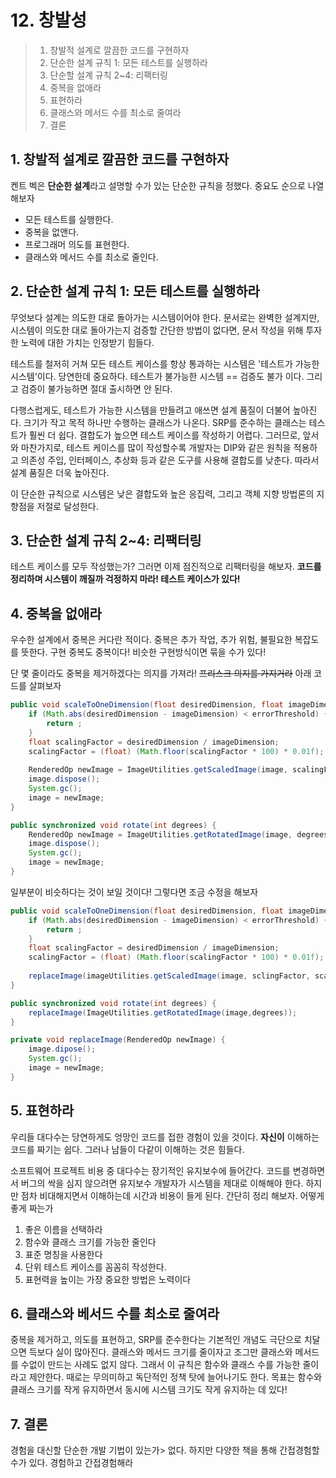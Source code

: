 # 12. 창발성

> 1. 창발적 설계로 깔끔한 코드를 구현하자
> 2. 단순한 설계 규칙 1: 모든 테스트를 실행하라
> 3. 단순할 설계 규칙 2~4: 리팩터링
> 4. 중복을 없애라
> 5. 표현하라
> 6. 클래스와 메서드 수를 최소로 줄여라
> 7. 결론

## 1. 창발적 설계로 깔끔한 코드를 구현하자

켄트 벡은 **단순한 설계**라고 설명할 수가 있는 단순한 규칙을 정했다. 중요도 순으로 나열해보자

- 모든 테스트를 실행한다.
- 중복을 없앤다.
- 프로그래머 의도를 표현한다.
- 클래스와 메서드 수를 최소로 줄인다.

## 2. 단순한 설계 규칙 1: 모든 테스트를 실행하라

무엇보다 설계는 의도한 대로 돌아가는 시스템이어야 한다. 문서로는 완벽한 설계지만, 시스템이 의도한 대로 돌아가는지 검증할 간단한 방법이 없다면, 문서 작성을 위해 투자한 노력에 대한 가치는 인정받기 힘들다.

테스트를 철저히 거쳐 모든 테스트 케이스를 항상 통과하는 시스템은 '테스트가 가능한 시스템'이다. 당연한데 중요하다. 테스트가 불가능한 시스템 == 검증도 불가 이다. 그리고 검증이 불가능하면 절대 출시하면 안 된다.

다행스럽게도, 테스트가 가능한 시스템을 만들려고 애쓰면 설계 품질이 더불어 높아진다. 크기가 작고 목적 하나만 수행하는 클래스가 나온다. SRP를 준수하는 클래스는 테스트가 훨씬 더 쉽다. 결합도가 높으면 테스트 케이스를 작성하기 어렵다. 그러므로, 앞서와 마찬가지로, 테스트 케이스를 많이 작성할수록 개발자는 DIP와 같은 원칙을 적용하고 의존성 주입, 인터페이스, 추상화 등과 같은 도구를 사용해 결합도를 낮춘다. 따라서 설계 품질은 더욱 높아진다.

이 단순한 규칙으로 시스템은 낮은 결합도와 높은 응집력, 그리고 객체 지향 방법론의 지향점을 저절로 달성한다.

## 3. 단순한 설계 규칙 2~4: 리팩터링

테스트 케이스를 모두 작성했는가? 그러면 이제 점진적으로 리팩터링을 해보자. **코드를 정리하며 시스템이 깨질까 걱정하지 마라! 테스트 케이스가 있다!**

## 4. 중복을 없애라

우수한 설계에서 중복은 커다란 적이다. 중복은 추가 작업, 추가 위험, 불필요한 복잡도를 뜻한다. 구현 중복도 중복이다! 비슷한 구현방식이면 묶을 수가 있다!

단 몇 줄이라도 중복을 제거하겠다는 의지를 가져라! ~~프리스크 의지를 가지거라~~ 아래 코드를 살펴보자

```java
public void scaleToOneDimension(float desiredDimension, float imageDimension) {
    if (Math.abs(desiredDimension - imageDimension) < errorThreshold) {
        return ;
    }
    float scalingFactor = desiredDimension / imageDimension;
    scalingFactor = (float) (Math.floor(scalingFactor * 100) * 0.01f);
    
    RenderedOp newImage = ImageUtilities.getScaledImage(image, scalingFactor, scalingFactor);
    image.dispose();
    System.gc();
    image = newImage;
}

public synchronized void rotate(int degrees) {
    RenderedOp newImage = ImageUtilities.getRotatedImage(image, degrees);
    image.dispose();
    System.gc();
    image = newImage;
}
```

일부분이 비슷하다는 것이 보일 것이다! 그렇다면 조금 수정을 해보자

```java
public void scaleToOneDimension(float desiredDimension, float imageDimension) {
    if (Math.abs(desiredDimension - imageDimension) < errorThreshold) {
        return ;
    }
    float scalingFactor = desiredDimension / imageDimension;
    scalingFactor = (float) (Math.floor(scalingFactor * 100) * 0.01f);
    
    replaceImage(imageUtilities.getScaledImage(image, sclingFactor, scalingFactor));
}

public synchronized void rotate(int degrees) {
    replaceImage(ImageUtilities.getRotatedImage(image,degrees));
}

private void replaceImage(RenderedOp newImage) {
    image.dipose();
    System.gc();
    image = newImage;
}
```

## 5. 표현하라

우리들 대다수는 당연하게도 엉망인 코드를 접한 경험이 있을 것이다. **자신이** 이해하는 코드를 짜기는 쉽다. 그러나 남들이 다같이 이해하는 것은 힘들다.

소프트웨어 프로젝트 비용 중 대다수는 장기적인 유지보수에 들어간다. 코드를 변경하면서 버그의 싹을 심지 않으려면 유지보수 개발자가 시스템을 제대로 이해해야 한다. 하지만 점차 비대해지면서 이해하는데 시간과 비용이 들게 된다.  간단히 정리 해보자. 어떻게 좋게 짜는가

1. 좋은 이름을 선택하라
2. 함수와 클래스 크기를 가능한 줄인다
3. 표준 명칭을 사용한다
4. 단위 테스트 케이스를 꼼꼼히 작성한다.
5. 표현력을 높이는 가장 중요한 방법은 노력이다

## 6. 클래스와 베서드 수를 최소로 줄여라

중복을 제거하고, 의도를 표현하고, SRP를 준수한다는 기본적인 개념도 극단으로 치달으면 득보다 실이 많아진다. 클래스와 메서드 크기를 줄이자고 조그만 클래스와 메서드를 수없이 만드는 사례도 없지 않다. 그래서 이 규칙은 함수와 클래스 수를 가능한 줄이라고 제안한다. 때로는 무의미하고 독단적인 정책 탓에 늘어나기도 한다. 목표는 함수와 클래스 크기를 작게 유지하면서 동시에 시스템 크기도 작게 유지하는 데 있다!

## 7. 결론

경험을 대신할 단순한 개발 기법이 있는가> 없다. 하지만 다양한 책을 통해 간접경험할 수가 있다. 경험하고 간접경험해라